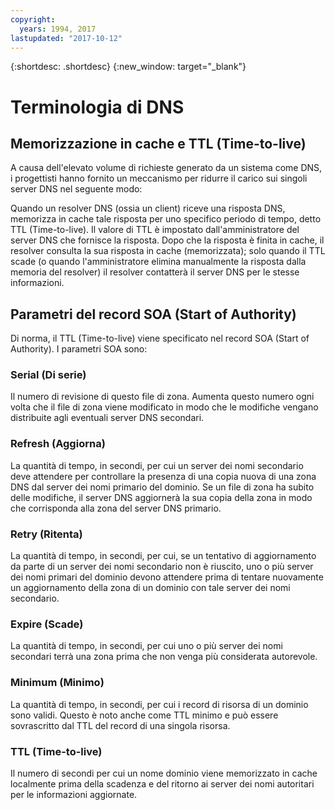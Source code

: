 ```yaml
---
copyright:
  years: 1994, 2017
lastupdated: "2017-10-12"
---
```


{:shortdesc: .shortdesc}
{:new_window: target="_blank"}

# Terminologia di DNS

## Memorizzazione in cache e TTL (Time-to-live)

A causa dell'elevato volume di richieste generato da un sistema come DNS, i progettisti hanno fornito un meccanismo per ridurre il carico sui singoli server DNS nel seguente modo:

Quando un resolver DNS (ossia un client) riceve una risposta DNS, memorizza in cache tale risposta per uno specifico periodo di tempo, detto TTL (Time-to-live). Il valore di TTL è impostato dall'amministratore del server DNS che fornisce la risposta. Dopo che la risposta è finita in cache, il resolver consulta la sua risposta in cache (memorizzata); solo quando il TTL scade (o quando l'amministratore elimina manualmente la risposta dalla memoria del resolver) il resolver contatterà il server DNS per le stesse informazioni.

## Parametri del record SOA (Start of Authority)

Di norma, il TTL (Time-to-live) viene specificato nel record SOA (Start of Authority). I parametri SOA sono:

### Serial (Di serie)

Il numero di revisione di questo file di zona. Aumenta questo numero ogni volta che il file di zona viene modificato in modo che le modifiche vengano distribuite agli eventuali server DNS secondari.

### Refresh (Aggiorna)

La quantità di tempo, in secondi, per cui un server dei nomi secondario deve attendere per controllare la presenza di una copia nuova di una zona DNS dal server dei nomi primario del dominio. Se un file di zona ha subito delle modifiche, il server DNS aggiornerà la sua copia della zona in modo che corrisponda alla zona del server DNS primario.

### Retry (Ritenta)

La quantità di tempo, in secondi, per cui, se un tentativo di aggiornamento da parte di un server dei nomi secondario non è riuscito, uno o più server dei nomi primari del dominio devono attendere prima di tentare nuovamente un aggiornamento della zona di un dominio con tale server dei nomi secondario.

### Expire (Scade)

La quantità di tempo, in secondi, per cui uno o più server dei nomi secondari terrà una zona prima che non venga più considerata autorevole.

### Minimum (Minimo)

La quantità di tempo, in secondi, per cui i record di risorsa di un dominio sono validi. Questo è noto anche come TTL minimo e può essere sovrascritto dal TTL del record di una singola risorsa.

### TTL (Time-to-live)

Il numero di secondi per cui un nome dominio viene memorizzato in cache localmente prima della scadenza e del ritorno ai server dei nomi autoritari per le informazioni aggiornate.
